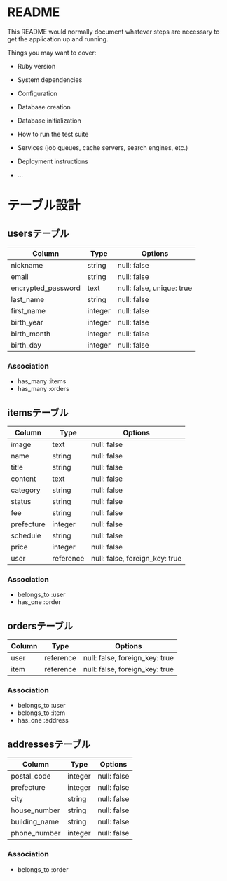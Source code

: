# README

This README would normally document whatever steps are necessary to get the
application up and running.

Things you may want to cover:

* Ruby version

* System dependencies

* Configuration

* Database creation

* Database initialization

* How to run the test suite

* Services (job queues, cache servers, search engines, etc.)

* Deployment instructions

* ...


# テーブル設計

## usersテーブル

| Column                | Type      | Options                        |
|-----------------------|-----------|--------------------------------|
| nickname              | string    | null: false                    |
| email                 | string    | null: false                    |
| encrypted_password    | text      | null: false, unique: true      |
| last_name             | string    | null: false                    |
| first_name            | integer   | null: false                    |
| birth_year            | integer   | null: false                    |
| birth_month           | integer   | null: false                    |
| birth_day             | integer   | null: false                    |

### Association

- has_many :items
- has_many :orders



## itemsテーブル
| Column                | Type      | Options                        |
|-----------------------|-----------|--------------------------------|
| image                 | text      | null: false                    |
| name                  | string    | null: false                    |
| title                 | string    | null: false                    |
| content               | text      | null: false                    |
| category              | string    | null: false                    |
| status                | string    | null: false                    |
| fee                   | string    | null: false                    |
| prefecture            | integer   | null: false                    |
| schedule              | string    | null: false                    |
| price                 | integer   | null: false                    |
| user                  | reference | null: false, foreign_key: true |

### Association

- belongs_to :user
- has_one :order



## ordersテーブル
| Column                | Type      | Options                        |
|-----------------------|-----------|--------------------------------|
| user                  | reference | null: false, foreign_key: true |
| item                  | reference | null: false, foreign_key: true |

### Association

- belongs_to :user
- belongs_to :item
- has_one :address



## addressesテーブル
| Column                | Type      | Options                        |
|-----------------------|-----------|--------------------------------|
| postal_code           | integer   | null: false                    |
| prefecture            | integer   | null: false                    |
| city                  | string    | null: false                    |
| house_number          | string    | null: false                    |
| building_name         | string    | null: false                    |
| phone_number          | integer   | null: false                    |

### Association

- belongs_to :order